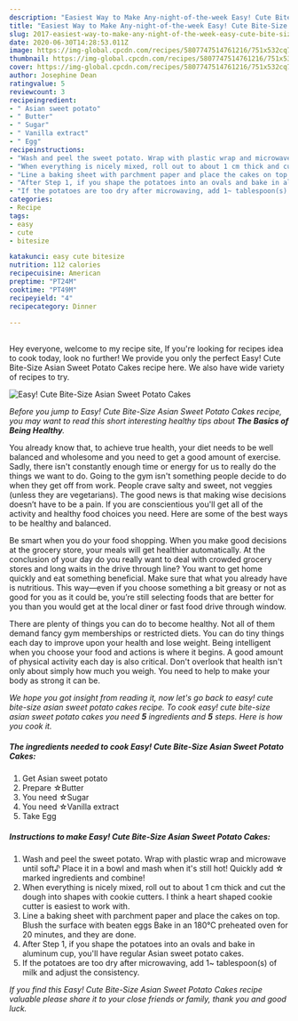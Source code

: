 ```yaml
---
description: "Easiest Way to Make Any-night-of-the-week Easy! Cute Bite-Size Asian Sweet Potato Cakes"
title: "Easiest Way to Make Any-night-of-the-week Easy! Cute Bite-Size Asian Sweet Potato Cakes"
slug: 2017-easiest-way-to-make-any-night-of-the-week-easy-cute-bite-size-asian-sweet-potato-cakes
date: 2020-06-30T14:28:53.011Z
image: https://img-global.cpcdn.com/recipes/5807747514761216/751x532cq70/easy-cute-bite-size-asian-sweet-potato-cakes-recipe-main-photo.jpg
thumbnail: https://img-global.cpcdn.com/recipes/5807747514761216/751x532cq70/easy-cute-bite-size-asian-sweet-potato-cakes-recipe-main-photo.jpg
cover: https://img-global.cpcdn.com/recipes/5807747514761216/751x532cq70/easy-cute-bite-size-asian-sweet-potato-cakes-recipe-main-photo.jpg
author: Josephine Dean
ratingvalue: 5
reviewcount: 3
recipeingredient:
- " Asian sweet potato"
- " Butter"
- " Sugar"
- " Vanilla extract"
- " Egg"
recipeinstructions:
- "Wash and peel the sweet potato. Wrap with plastic wrap and microwave until soft♪ Place it in a bowl and mash when it&#39;s still hot! Quickly add ☆ marked ingredients and combine!"
- "When everything is nicely mixed, roll out to about 1 cm thick and cut the dough into shapes with cookie cutters. I think a heart shaped cookie cutter is easiest to work with."
- "Line a baking sheet with parchment paper and place the cakes on top. Blush the surface with beaten eggs Bake in an 180℃ preheated oven for 20 minutes, and they are done."
- "After Step 1, if you shape the potatoes into an ovals and bake in aluminum cup, you&#39;ll have regular Asian sweet potato cakes."
- "If the potatoes are too dry after microwaving, add 1~ tablespoon(s) of milk and adjust the consistency."
categories:
- Recipe
tags:
- easy
- cute
- bitesize

katakunci: easy cute bitesize 
nutrition: 112 calories
recipecuisine: American
preptime: "PT24M"
cooktime: "PT49M"
recipeyield: "4"
recipecategory: Dinner

---
```

<br>
Hey everyone, welcome to my recipe site, If you're looking for recipes idea to cook today, look no further! We provide you only the perfect Easy! Cute Bite-Size Asian Sweet Potato Cakes recipe here. We also have wide variety of recipes to try.
<br>


![Easy! Cute Bite-Size Asian Sweet Potato Cakes](https://img-global.cpcdn.com/recipes/5807747514761216/751x532cq70/easy-cute-bite-size-asian-sweet-potato-cakes-recipe-main-photo.jpg)

<i>Before you jump to Easy! Cute Bite-Size Asian Sweet Potato Cakes recipe, you may want to read this short interesting healthy tips about <strong>The Basics of Being Healthy</strong>.</i>

You already know that, to achieve true health, your diet needs to be well balanced and wholesome and you need to get a good amount of exercise. Sadly, there isn't constantly enough time or energy for us to really do the things we want to do. Going to the gym isn't something people decide to do when they get off from work. People crave salty and sweet, not veggies (unless they are vegetarians). The good news is that making wise decisions doesn’t have to be a pain. If you are conscientious you'll get all of the activity and healthy food choices you need. Here are some of the best ways to be healthy and balanced.

Be smart when you do your food shopping. When you make good decisions at the grocery store, your meals will get healthier automatically. At the conclusion of your day do you really want to deal with crowded grocery stores and long waits in the drive through line? You want to get home quickly and eat something beneficial. Make sure that what you already have is nutritious. This way—even if you choose something a bit greasy or not as good for you as it could be, you’re still selecting foods that are better for you than you would get at the local diner or fast food drive through window.

There are plenty of things you can do to become healthy. Not all of them demand fancy gym memberships or restricted diets. You can do tiny things each day to improve upon your health and lose weight. Being intelligent when you choose your food and actions is where it begins. A good amount of physical activity each day is also critical. Don't overlook that health isn't only about simply how much you weigh. You need to help to make your body as strong it can be. 


<i>We hope you got insight from reading it, now let's go back to easy! cute bite-size asian sweet potato cakes recipe. To cook easy! cute bite-size asian sweet potato cakes you need <strong>5</strong> ingredients and <strong>5</strong> steps. Here is how you cook it.
</i>

##### The ingredients needed to cook Easy! Cute Bite-Size Asian Sweet Potato Cakes:

1. Get  Asian sweet potato
1. Prepare  ☆Butter
1. You need  ☆Sugar
1. You need  ☆Vanilla extract
1. Take  Egg


##### Instructions to make Easy! Cute Bite-Size Asian Sweet Potato Cakes:

1. Wash and peel the sweet potato. Wrap with plastic wrap and microwave until soft♪ Place it in a bowl and mash when it&#39;s still hot! Quickly add ☆ marked ingredients and combine!
1. When everything is nicely mixed, roll out to about 1 cm thick and cut the dough into shapes with cookie cutters. I think a heart shaped cookie cutter is easiest to work with.
1. Line a baking sheet with parchment paper and place the cakes on top. Blush the surface with beaten eggs Bake in an 180℃ preheated oven for 20 minutes, and they are done.
1. After Step 1, if you shape the potatoes into an ovals and bake in aluminum cup, you&#39;ll have regular Asian sweet potato cakes.
1. If the potatoes are too dry after microwaving, add 1~ tablespoon(s) of milk and adjust the consistency.


<i>If you find this Easy! Cute Bite-Size Asian Sweet Potato Cakes recipe valuable please share it to your close friends or family, thank you and good luck.</i>
